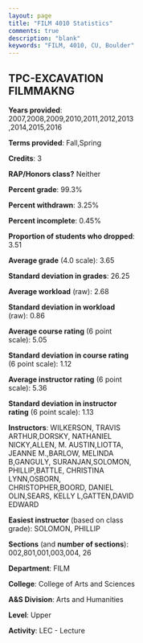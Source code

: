 ```yaml
---
layout: page
title: "FILM 4010 Statistics"
comments: true
description: "blank"
keywords: "FILM, 4010, CU, Boulder"
--- 
```

<head>
<script src="https://ajax.googleapis.com/ajax/libs/jquery/2.1.3/jquery.min.js"></script>
<script src="https://dl.dropboxusercontent.com/s/pc42nxpaw1ea4o9/highcharts.js?dl=0"></script>
<!-- <script src="../assets/js/highcharts.js"></script> -->
<style type="text/css">@font-face {
	font-family: "Bebas Neue";
	src: url(https://www.filehosting.org/file/details/544349/BebasNeue%20Regular.otf) format("opentype");
	}
	h1.Bebas { 
		font-family: "Bebas Neue", Verdana, Tahoma;
	}
</style>
</head>
<body>
	<div id="container" style="float: right; width: 45%; height: 88%; margin-left: 2.5%; margin-right: 2.5%;"></div>
	<script language="JavaScript">
		$(document).ready(function() {
		var chart = {type: 'column'};
		var title = {text: 'Grade Distribution'};
		var xAxis = {categories: ['A','B','C','D','F'],crosshair: true};
		var yAxis = {min: 0,title: {text: 'Percentage'}};
		var tooltip = {headerFormat: '<center><b><span style="font-size:20px">{point.key}</span></b></center>',
		               pointFormat: '<td style="padding:0"><b>{point.y:.1f}%</b></td>',
		               footerFormat: '</table>',shared: true,useHTML: true};
		var plotOptions = {column: {pointPadding: 0.0,borderWidth: 0}};  
		var credits = {enabled: false};var series= [{name: 'Percent',data: [70.68,25.65,2.88,0.0,0.79,]}];
		var json = {};
		json.chart = chart;
		json.title = title;
		json.tooltip = tooltip;
		json.xAxis = xAxis;
		json.yAxis = yAxis;  
		json.series = series;
		json.plotOptions = plotOptions;  
		json.credits = credits;
		$('#container').highcharts(json);
	});
	</script>
</body>
			   
## TPC-EXCAVATION FILMMAKNG

**Years provided**: 2007,2008,2009,2010,2011,2012,2013,2014,2015,2016

**Terms provided**: Fall,Spring

**Credits**: 3

**RAP/Honors class?** Neither

**Percent grade**: 99.3%

**Percent withdrawn**: 3.25%

**Percent incomplete**: 0.45%

**Proportion of students who dropped**: 3.51

**Average grade** (4.0 scale): 3.65

**Standard deviation in grades**: 26.25

**Average workload** (raw): 2.68

**Standard deviation in workload** (raw): 0.86

**Average course rating** (6 point scale): 5.05

**Standard deviation in course rating** (6 point scale): 1.12

**Average instructor rating** (6 point scale): 5.36

**Standard deviation in instructor rating** (6 point scale): 1.13

**Instructors**: WILKERSON, TRAVIS ARTHUR,DORSKY, NATHANIEL NICKY,ALLEN, M. AUSTIN,LIOTTA, JEANNE M.,BARLOW, MELINDA B,GANGULY, SURANJAN,SOLOMON, PHILLIP,BATTLE, CHRISTINA LYNN,OSBORN, CHRISTOPHER,BOORD, DANIEL OLIN,SEARS, KELLY L,GATTEN,DAVID EDWARD

**Easiest instructor** (based on class grade): SOLOMON, PHILLIP

**Sections** (and **number of sections**): 002,801,001,003,004, 26

**Department**: FILM

**College**: College of Arts and Sciences

**A&S Division**: Arts and Humanities

**Level**: Upper

**Activity**: LEC - Lecture